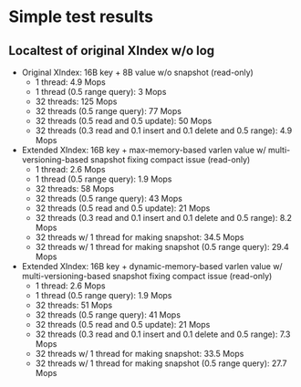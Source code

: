 # Simple test results

## Localtest of original XIndex w/o log

- Original XIndex: 16B key + 8B value w/o snapshot (read-only)
	+ 1 thread: 4.9 Mops
	+ 1 thread (0.5 range query): 3 Mops
	+ 32 threads: 125 Mops
	+ 32 threads (0.5 range query): 77 Mops
	+ 32 threads (0.5 read and 0.5 update): 50 Mops
	+ 32 threads (0.3 read and 0.1 insert and 0.1 delete and 0.5 range): 4.9 Mops
- Extended XIndex: 16B key + max-memory-based varlen value w/ multi-versioning-based snapshot fixing compact issue (read-only)
	+ 1 thread: 2.6 Mops
	+ 1 thread (0.5 range query): 1.9 Mops
	+ 32 threads: 58 Mops
	+ 32 threads (0.5 range query): 43 Mops
	+ 32 threads (0.5 read and 0.5 update): 21 Mops
	+ 32 threads (0.3 read and 0.1 insert and 0.1 delete and 0.5 range): 8.2 Mops
	+ 32 threads w/ 1 thread for making snapshot: 34.5 Mops
	+ 32 threads w/ 1 thread for making snapshot (0.5 range query): 29.4 Mops
- Extended XIndex: 16B key + dynamic-memory-based varlen value w/ multi-versioning-based snapshot fixing compact issue (read-only)
	+ 1 thread: 2.6 Mops
	+ 1 thread (0.5 range query): 1.9 Mops
	+ 32 threads: 51 Mops
	+ 32 threads (0.5 range query): 41 Mops
	+ 32 threads (0.5 read and 0.5 update): 21 Mops
	+ 32 threads (0.3 read and 0.1 insert and 0.1 delete and 0.5 range): 7.3 Mops
	+ 32 threads w/ 1 thread for making snapshot: 33.5 Mops
	+ 32 threads w/ 1 thread for making snapshot (0.5 range query): 27.7 Mops
